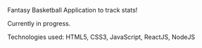 Fantasy Basketball Application to track stats!

Currently in progress.

Technologies used: HTML5, CSS3, JavaScript, ReactJS, NodeJS
